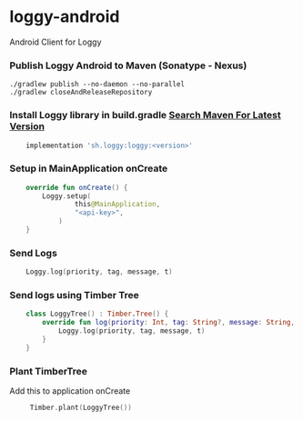 # loggy-android

Android Client for Loggy

### Publish Loggy Android to Maven (Sonatype - Nexus)
```
./gradlew publish --no-daemon --no-parallel
./gradlew closeAndReleaseRepository
```

### Install Loggy library in build.gradle [Search Maven For Latest Version](https://search.maven.org/artifact/sh.loggy/loggy)
```groovy
    implementation 'sh.loggy:loggy:<version>'
```

### Setup in MainApplication onCreate
```kotlin
    override fun onCreate() {
        Loggy.setup(
                this@MainApplication,
                "<api-key>",
            )
    }
```

### Send Logs
```kotlin
    Loggy.log(priority, tag, message, t)
```

### Send logs using Timber Tree
```kotlin
    class LoggyTree() : Timber.Tree() {
        override fun log(priority: Int, tag: String?, message: String, t: Throwable?) {
            Loggy.log(priority, tag, message, t)
        }
    }
```

### Plant TimberTree
Add this to application onCreate
```kotlin
     Timber.plant(LoggyTree())
```
